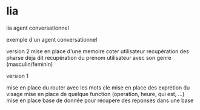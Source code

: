 # lia
lia agent conversationnel

exemple d'un agent conversationnel

version 2
mise en place d'une memoire coter utilisateur
recupération des pharse déja dit 
recupération du prenom utilisateur avec son genre (masculin/feminin)

version 1

mise en place du router avec les mots cle
mise en place des expretion du visage
mise en place de quelque function (operation, heure, qui est, ...)
mise en place base de donnée pour recupere des reponses dans une base
